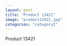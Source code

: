 ```yaml
---
layout: post
title: "Product 13421"
image: "product13421.jpg"
categories: "category1"
---
```

Product 13421
